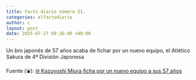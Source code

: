 ```yaml
---
title: Facto diario número 51.
categories: elfactodiario
author: c
layout: post
date: 2025-07-27 09:26:40 +00:00
---
```

Un bro japonés de 57 años acaba de fichar por un nuevo equipo, el Atlético Sakura de 4ª División Japonesa 

Fuente (⛲️): [🌐 Kazuyoshi Miura ficha por un nuevo equipo a sus 57 años](https://www.larazon.es/deportes/laotraliga/kazuyoshi-miura-ficha-nuevo-equipo-sus-57-anos_20240625667abf39901ca90001b7c004.html)
